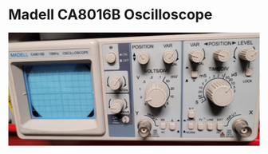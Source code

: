 # Madell CA8016B Oscilloscope

![10 MHz Oscilloscope](../.gitbook/assets/madell-ca8016b-oscilloscope.jpg)

